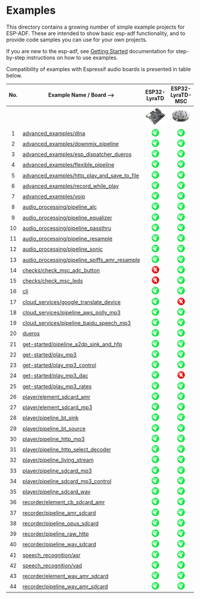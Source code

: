 # Examples

This directory contains a growing number of simple example projects for ESP-ADF. These are intended to show basic esp-adf functionality, and to provide code samples you can use for your own projects.

If you are new to the esp-adf, see [Getting Started](https://docs.espressif.com/projects/esp-adf/en/latest/get-started/index.html) documentation for step-by-step instructions on how to use examples.

Compatibility of examples with Espressif audio boards is presented in table below.

| No. | Example Name / Board -->                                                                       |                        ESP32-LyraTD                       |                      ESP32-LyraTD-MSC                     |                     ESP32-LyraT-Mini                    |
|:---:|------------------------------------------------------------------------------------------------|:--------------------------------------------------------:|:--------------------------------------------------------:|:--------------------------------------------------------:|
|     |                                                                                                | [![alt text](../docs/_static/esp32-lyrat-v4.2-side-small.jpg "ESP32-LyraT")](https://docs.espressif.com/projects/esp-adf/en/latest/get-started/get-started-esp32-lyrat.html) | [![alt text](../docs/_static/esp32-lyratd-msc-v2.2-small.jpg "ESP32-LyraTD-MSC")](https://docs.espressif.com/projects/esp-adf/en/latest/get-started/get-started-esp32-lyratd-msc.html) | [![alt text](../docs/_static/esp32-lyrat-mini-v1.2-small.jpg "ESP32-LyraTD-Mini")](https://docs.espressif.com/projects/esp-adf/en/latest/get-started/get-started-esp32-lyrat-mini.html) |
|  1  | [advanced_examples/dlna](advanced_examples/dlna)                                               | ![alt text](../docs/_static/yes-button.png "Compatible") |                                                                   ![alt text](../docs/_static/yes-button.png "Compatible") | ![alt text](../docs/_static/yes-button.png "Compatible") |
|  2  | [advanced_examples/downmix_pipeline](advanced_examples/downmix_pipeline)                       | ![alt text](../docs/_static/yes-button.png "Compatible") |                                                                   ![alt text](../docs/_static/yes-button.png "Compatible") | ![alt text](../docs/_static/yes-button.png "Compatible") |
|  3  | [advanced_examples/esp_dispatcher_dueros](advanced_examples/esp_dispatcher_dueros)             | ![alt text](../docs/_static/yes-button.png "Compatible") |                                                                   ![alt text](../docs/_static/yes-button.png "Compatible") | ![alt text](../docs/_static/yes-button.png "Compatible") |
|  4  | [advanced_examples/flexible_pipeline](advanced_examples/flexible_pipeline)                     | ![alt text](../docs/_static/yes-button.png "Compatible") |                                                                   ![alt text](../docs/_static/yes-button.png "Compatible") | ![alt text](../docs/_static/yes-button.png "Compatible") |
|  5  | [advanced_examples/http_play_and_save_to_file](advanced_examples/http_play_and_save_to_file)   | ![alt text](../docs/_static/yes-button.png "Compatible") |                                                                   ![alt text](../docs/_static/yes-button.png "Compatible") | ![alt text](../docs/_static/yes-button.png "Compatible") |
|  6  | [advanced_examples/record_while_play](advanced_examples/record_while_play)                     | ![alt text](../docs/_static/yes-button.png "Compatible") |                                                                   ![alt text](../docs/_static/yes-button.png "Compatible") | ![alt text](../docs/_static/yes-button.png "Compatible") |
|  7  | [advanced_examples/voip](advanced_examples/voip)                                               | ![alt text](../docs/_static/yes-button.png "Compatible") |                                                                   ![alt text](../docs/_static/yes-button.png "Compatible") | ![alt text](../docs/_static/yes-button.png "Compatible") |
|  8  | [audio_processing/pipeline_alc](audio_processing/pipeline_alc)                                 | ![alt text](../docs/_static/yes-button.png "Compatible") |                                                                   ![alt text](../docs/_static/yes-button.png "Compatible") | ![alt text](../docs/_static/yes-button.png "Compatible") |
|  9  | [audio_processing/pipeline_equalizer](audio_processing/pipeline_equalizer)                     | ![alt text](../docs/_static/yes-button.png "Compatible") |                                                                   ![alt text](../docs/_static/yes-button.png "Compatible") | ![alt text](../docs/_static/yes-button.png "Compatible") |
| 10  | [audio_processing/pipeline_passthru](audio_processing/pipeline_passthru)                       | ![alt text](../docs/_static/yes-button.png "Compatible") |                                                                   ![alt text](../docs/_static/yes-button.png "Compatible") | ![alt text](../docs/_static/no-button.png  "Not Compatible")  |
| 11  | [audio_processing/pipeline_resample](audio_processing/pipeline_resample)                       | ![alt text](../docs/_static/yes-button.png "Compatible") |                                                                   ![alt text](../docs/_static/yes-button.png "Compatible") | ![alt text](../docs/_static/yes-button.png "Compatible") |
| 12  | [audio_processing/pipeline_sonic](audio_processing/pipeline_sonic)                             | ![alt text](../docs/_static/yes-button.png "Compatible") |                                                                   ![alt text](../docs/_static/yes-button.png "Compatible") | ![alt text](../docs/_static/yes-button.png "Compatible") |
| 13  | [audio_processing/pipeline_spiffs_amr_resample](audio_processing/pipeline_spiffs_amr_resample) | ![alt text](../docs/_static/yes-button.png "Compatible") |                                                                   ![alt text](../docs/_static/yes-button.png "Compatible") | ![alt text](../docs/_static/yes-button.png "Compatible") |
| 14  | [checks/check_msc_adc_button](checks/check_msc_adc_button)                                     | ![alt text](../docs/_static/no-button.png  "Not Compatible")  |                                                              ![alt text](../docs/_static/yes-button.png "Compatible") | ![alt text](../docs/_static/no-button.png  "Not Compatible")  |
| 15  | [checks/check_msc_leds](checks/check_msc_leds)                                                 | ![alt text](../docs/_static/no-button.png  "Not Compatible")  |                                                              ![alt text](../docs/_static/yes-button.png "Compatible") | ![alt text](../docs/_static/no-button.png  "Not Compatible")  |
| 16  | [cli](cli)                                                                                     | ![alt text](../docs/_static/yes-button.png "Compatible") |                                                                   ![alt text](../docs/_static/yes-button.png "Compatible") | ![alt text](../docs/_static/yes-button.png "Compatible") |
| 17  | [cloud_services/google_translate_device](cloud_services/google_translate_device)               | ![alt text](../docs/_static/yes-button.png "Compatible") |                                                                ![alt text](../docs/_static/no-button.png "Not Compatible") | ![alt text](../docs/_static/yes-button.png "Compatible") |
| 18  | [cloud_services/pipeline_aws_polly_mp3](cloud_services/pipeline_aws_polly_mp3)                 | ![alt text](../docs/_static/yes-button.png "Compatible") |                                                                   ![alt text](../docs/_static/yes-button.png "Compatible") | ![alt text](../docs/_static/yes-button.png "Compatible") |
| 19  | [cloud_services/pipeline_baidu_speech_mp3](cloud_services/pipeline_baidu_speech_mp3)           | ![alt text](../docs/_static/yes-button.png "Compatible") |                                                                   ![alt text](../docs/_static/yes-button.png "Compatible") | ![alt text](../docs/_static/yes-button.png "Compatible") |
| 20  | [dueros](dueros)                                                                               | ![alt text](../docs/_static/yes-button.png "Compatible") |                                                                   ![alt text](../docs/_static/yes-button.png "Compatible") | ![alt text](../docs/_static/yes-button.png "Compatible") |
| 21  | [get-started/pipeline_a2dp_sink_and_hfp](get-started/pipeline_a2dp_sink_and_hfp)               | ![alt text](../docs/_static/yes-button.png "Compatible") |                                                                   ![alt text](../docs/_static/yes-button.png "Compatible") | ![alt text](../docs/_static/yes-button.png "Compatible") |
| 22  | [get-started/play_mp3](get-started/play_mp3)                                                   | ![alt text](../docs/_static/yes-button.png "Compatible") |                                                                   ![alt text](../docs/_static/yes-button.png "Compatible") | ![alt text](../docs/_static/yes-button.png "Compatible") |
| 23  | [get-started/play_mp3_control](get-started/play_mp3_control)                                   | ![alt text](../docs/_static/yes-button.png "Compatible") |                                                                   ![alt text](../docs/_static/yes-button.png "Compatible") | ![alt text](../docs/_static/yes-button.png "Compatible") |
| 24  | [get-started/play_mp3_dac](get-started/play_mp3_dac)                                           | ![alt text](../docs/_static/yes-button.png "Compatible") |                                                                ![alt text](../docs/_static/no-button.png "Not Compatible") | ![alt text](../docs/_static/yes-button.png "Compatible") |
| 25  | [get-started/play_mp3_rates](get-started/play_mp3_rates)                                       | ![alt text](../docs/_static/yes-button.png "Compatible") |                                                                   ![alt text](../docs/_static/yes-button.png "Compatible") | ![alt text](../docs/_static/yes-button.png "Compatible") |
| 26  | [player/element_sdcard_amr](player/element_sdcard_amr)                                         | ![alt text](../docs/_static/yes-button.png "Compatible") |                                                                   ![alt text](../docs/_static/yes-button.png "Compatible") | ![alt text](../docs/_static/yes-button.png "Compatible") |
| 27  | [player/element_sdcard_mp3](player/element_sdcard_mp3)                                         | ![alt text](../docs/_static/yes-button.png "Compatible") |                                                                   ![alt text](../docs/_static/yes-button.png "Compatible") | ![alt text](../docs/_static/yes-button.png "Compatible") |
| 28  | [player/pipeline_bt_sink](player/pipeline_bt_sink)                                             | ![alt text](../docs/_static/yes-button.png "Compatible") |                                                                   ![alt text](../docs/_static/yes-button.png "Compatible") | ![alt text](../docs/_static/yes-button.png "Compatible") |
| 29  | [player/pipeline_bt_source](player/pipeline_bt_source)                                         | ![alt text](../docs/_static/yes-button.png "Compatible") |                                                                   ![alt text](../docs/_static/yes-button.png "Compatible") | ![alt text](../docs/_static/yes-button.png "Compatible") |
| 30  | [player/pipeline_http_mp3](player/pipeline_http_mp3)                                           | ![alt text](../docs/_static/yes-button.png "Compatible") |                                                                   ![alt text](../docs/_static/yes-button.png "Compatible") | ![alt text](../docs/_static/yes-button.png "Compatible") |
| 31  | [player/pipeline_http_select_decoder](player/pipeline_http_select_decoder)                     | ![alt text](../docs/_static/yes-button.png "Compatible") |                                                                   ![alt text](../docs/_static/yes-button.png "Compatible") | ![alt text](../docs/_static/yes-button.png "Compatible") |
| 32  | [player/pipeline_living_stream](player/pipeline_living_stream)                                 | ![alt text](../docs/_static/yes-button.png "Compatible") |                                                                   ![alt text](../docs/_static/yes-button.png "Compatible") | ![alt text](../docs/_static/yes-button.png "Compatible") |
| 33  | [player/pipeline_sdcard_mp3](player/pipeline_sdcard_mp3)                                       | ![alt text](../docs/_static/yes-button.png "Compatible") |                                                                   ![alt text](../docs/_static/yes-button.png "Compatible") | ![alt text](../docs/_static/yes-button.png "Compatible") |
| 34  | [player/pipeline_sdcard_mp3_control](player/pipeline_sdcard_mp3_control)                       | ![alt text](../docs/_static/yes-button.png "Compatible") |                                                                   ![alt text](../docs/_static/yes-button.png "Compatible") | ![alt text](../docs/_static/yes-button.png "Compatible") |
| 35  | [player/pipeline_sdcard_wav](player/pipeline_sdcard_wav)                                       | ![alt text](../docs/_static/yes-button.png "Compatible") |                                                                   ![alt text](../docs/_static/yes-button.png "Compatible") | ![alt text](../docs/_static/yes-button.png "Compatible") |
| 36  | [recorder/element_cb_sdcard_amr](recorder/element_cb_sdcard_amr)                               | ![alt text](../docs/_static/yes-button.png "Compatible") |                                                                 ![alt text](../docs/_static/yes-button.png "Compatible")   | ![alt text](../docs/_static/yes-button.png "Compatible") |
| 37  | [recorder/pipeline_amr_sdcard](recorder/pipeline_amr_sdcard)                                   | ![alt text](../docs/_static/yes-button.png "Compatible") |                                                                   ![alt text](../docs/_static/yes-button.png "Compatible") | ![alt text](../docs/_static/yes-button.png "Compatible") |
| 38  | [recorder/pipeline_opus_sdcard](recorder/pipeline_opus_sdcard)                                 | ![alt text](../docs/_static/yes-button.png "Compatible") |                                                                   ![alt text](../docs/_static/yes-button.png "Compatible") | ![alt text](../docs/_static/yes-button.png "Compatible") |
| 39  | [recorder/pipeline_raw_http](recorder/pipeline_raw_http)                                       | ![alt text](../docs/_static/yes-button.png "Compatible") |                                                                   ![alt text](../docs/_static/yes-button.png "Compatible") | ![alt text](../docs/_static/yes-button.png "Compatible") |
| 40  | [recorder/pipeline_wav_sdcard](recorder/pipeline_wav_sdcard)                                   | ![alt text](../docs/_static/yes-button.png "Compatible") |                                                                   ![alt text](../docs/_static/yes-button.png "Compatible") | ![alt text](../docs/_static/yes-button.png "Compatible") |
| 41  | [speech_recognition/asr](speech_recognition/asr)                                               | ![alt text](../docs/_static/yes-button.png "Compatible") |                                                                   ![alt text](../docs/_static/yes-button.png "Compatible") | ![alt text](../docs/_static/yes-button.png "Compatible") |
| 42  | [speech_recognition/vad](speech_recognition/vad)                                               | ![alt text](../docs/_static/yes-button.png "Compatible") |                                                                   ![alt text](../docs/_static/yes-button.png "Compatible") | ![alt text](../docs/_static/yes-button.png "Compatible") |
| 43  | [recorder/element_wav_amr_sdcard](recorder/element_wav_amr_sdcard)                             | ![alt text](../docs/_static/yes-button.png "Compatible") |                                                                   ![alt text](../docs/_static/yes-button.png "Compatible") | ![alt text](../docs/_static/yes-button.png "Compatible") |
| 44  | [recorder/pipeline_wav_amr_sdcard](recorder/pipeline_wav_amr_sdcard)                           | ![alt text](../docs/_static/yes-button.png "Compatible") |                                                                   ![alt text](../docs/_static/yes-button.png "Compatible") | ![alt text](../docs/_static/yes-button.png "Compatible") |